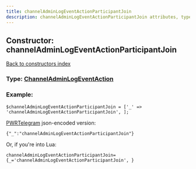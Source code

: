 ```yaml
---
title: channelAdminLogEventActionParticipantJoin
description: channelAdminLogEventActionParticipantJoin attributes, type and example
---
```

## Constructor: channelAdminLogEventActionParticipantJoin  
[Back to constructors index](index.md)






### Type: [ChannelAdminLogEventAction](../types/ChannelAdminLogEventAction.md)


### Example:

```
$channelAdminLogEventActionParticipantJoin = ['_' => 'channelAdminLogEventActionParticipantJoin', ];
```  

[PWRTelegram](https://pwrtelegram.xyz) json-encoded version:

```
{"_":"channelAdminLogEventActionParticipantJoin"}
```


Or, if you're into Lua:  


```
channelAdminLogEventActionParticipantJoin={_='channelAdminLogEventActionParticipantJoin', }

```


